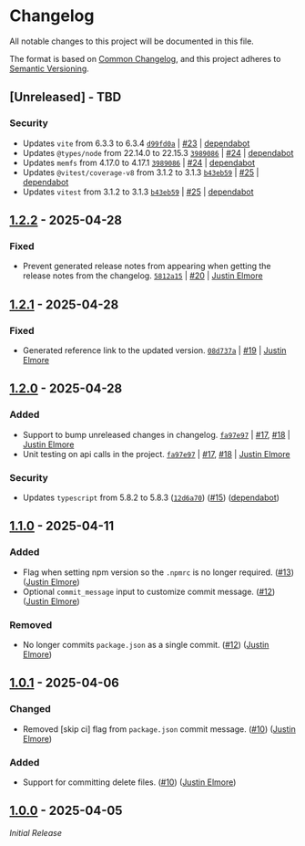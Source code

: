 # Changelog

All notable changes to this project will be documented in this file.

The format is based on [Common Changelog](https://common-changelog.org),
and this project adheres to [Semantic Versioning](https://semver.org/spec/v2.0.0.html).

## [Unreleased] - TBD

### Security

- Updates `vite` from 6.3.3 to 6.3.4 [`d99fd0a`](https://github.com/jelmore1674/release-semver-action/commit/d99fd0af54a4a827001765ccc8653085af82e276) | [#23](https://github.com/jelmore1674/release-semver-action/pull/23) | [dependabot](https://github.com/apps/dependabot)
- Updates `@types/node` from 22.14.0 to 22.15.3 [`3989086`](https://github.com/jelmore1674/release-semver-action/commit/3989086e607bbe227d75c1691124a6cc7026859a) | [#24](https://github.com/jelmore1674/release-semver-action/pull/24) | [dependabot](https://github.com/apps/dependabot)
- Updates `memfs` from 4.17.0 to 4.17.1 [`3989086`](https://github.com/jelmore1674/release-semver-action/commit/3989086e607bbe227d75c1691124a6cc7026859a) | [#24](https://github.com/jelmore1674/release-semver-action/pull/24) | [dependabot](https://github.com/apps/dependabot)
- Updates `@vitest/coverage-v8` from 3.1.2 to 3.1.3 [`b43eb59`](https://github.com/jelmore1674/release-semver-action/commit/b43eb59265a60d8024bb569b8063e1b91c466090) | [#25](https://github.com/jelmore1674/release-semver-action/pull/25) | [dependabot](https://github.com/apps/dependabot)
- Updates `vitest` from 3.1.2 to 3.1.3 [`b43eb59`](https://github.com/jelmore1674/release-semver-action/commit/b43eb59265a60d8024bb569b8063e1b91c466090) | [#25](https://github.com/jelmore1674/release-semver-action/pull/25) | [dependabot](https://github.com/apps/dependabot)

## [1.2.2] - 2025-04-28

### Fixed

- Prevent generated release notes from appearing when getting the release notes from the changelog. [`5812a15`](https://github.com/jelmore1674/release-semver-action/commit/5812a151ddb3f7811bcbe7912821fb7f453cb371) | [#20](https://github.com/jelmore1674/release-semver-action/pull/20) | [Justin Elmore](https://github.com/jelmore1674)

## [1.2.1] - 2025-04-28

### Fixed

- Generated reference link to the updated version. [`08d737a`](https://github.com/jelmore1674/release-semver-action/commit/08d737a866076cd5458711bdbf8483ec5f36fe50) | [#19](https://github.com/jelmore1674/release-semver-action/pull/19) | [Justin Elmore](https://github.com/jelmore1674)

## [1.2.0] - 2025-04-28

### Added

- Support to bump unreleased changes in changelog. [`fa97e97`](https://github.com/jelmore1674/release-semver-action/commit/fa97e97bd52fcfb8b0f1a375aff5f85ceb52819f) | [#17](https://github.com/jelmore1674/release-semver-action/issues/17), [#18](https://github.com/jelmore1674/release-semver-action/pull/18) | [Justin Elmore](https://github.com/jelmore1674)
- Unit testing on api calls in the project. [`fa97e97`](https://github.com/jelmore1674/release-semver-action/commit/fa97e97bd52fcfb8b0f1a375aff5f85ceb52819f) | [#17](https://github.com/jelmore1674/release-semver-action/issues/17), [#18](https://github.com/jelmore1674/release-semver-action/pull/18) | [Justin Elmore](https://github.com/jelmore1674)

### Security

- Updates `typescript` from 5.8.2 to 5.8.3 ([`12d6a70`](https://github.com/jelmore1674/release-semver-action/commit/12d6a7004b93089ed5acd89297ecf7f3c68396aa)) ([#15](https://github.com/jelmore1674/release-semver-action/pull/15)) ([dependabot](https://github.com/apps/dependabot))

## [1.1.0] - 2025-04-11

### Added

- Flag when setting npm version so the `.npmrc` is no longer required. ([#13](https://github.com/jelmore1674/release-semver-action/pull/13)) ([Justin Elmore](https://github.com/jelmore1674))
- Optional `commit_message` input to customize commit message. ([#12](https://github.com/jelmore1674/release-semver-action/pull/12)) ([Justin Elmore](https://github.com/jelmore1674))

### Removed

- No longer commits `package.json` as a single commit. ([#12](https://github.com/jelmore1674/release-semver-action/pull/12)) ([Justin Elmore](https://github.com/jelmore1674))

## [1.0.1] - 2025-04-06

### Changed

- Removed [skip ci] flag from `package.json` commit message. ([#10](https://github.com/jelmore1674/release-semver-action/pull/10)) ([Justin Elmore](https://github.com/jelmore1674))

### Added

- Support for committing delete files. ([#10](https://github.com/jelmore1674/release-semver-action/pull/10)) ([Justin Elmore](https://github.com/jelmore1674))

## [1.0.0] - 2025-04-05

_Initial Release_

[1.2.2]: https://github.com/jelmore1674/release-semver-action/releases/tag/v1.2.2
[1.2.1]: https://github.com/jelmore1674/release-semver-action/releases/tag/v1.2.1
[1.2.0]: https://github.com/jelmore1674/release-semver-action/releases/tag/v1.2.0
[1.1.0]: https://github.com/jelmore1674/release-semver-action/releases/tag/v1.1.0
[1.0.1]: https://github.com/jelmore1674/release-semver-action/releases/tag/v1.0.1
[1.0.0]: https://github.com/jelmore1674/release-semver-action/releases/tag/v1.0.0
